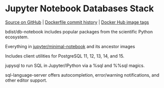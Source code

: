 # Jupyter Notebook Databases Stack

[Source on GitHub](https://github.com/bdist/db-notebook) | [Dockerfile commit history](https://github.com/bdist/db-notebook/commits/main/db-notebook/Dockerfile) | [Docker Hub image tags](https://hub.docker.com/r/bdist/db-notebook/tags/)

bdist/db-notebook includes popular packages from the scientific Python ecosystem.

Everything in [jupyter/minimal-notebook](https://jupyter-docker-stacks.readthedocs.io/en/latest/using/selecting.html#jupyter-minimal-notebook) and its ancestor images

Includes client utilities for PostgreSQL 11, 12, 13, 14, and 15.

jupysql to run SQL in Jupyter/IPython via a %sql and %%sql magics.

sql-language-server offers autocompletion, error/warning notifications, and other editor support.
